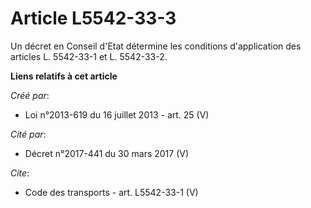 # Article L5542-33-3

Un décret en Conseil d'Etat détermine les conditions d'application des articles L. 5542-33-1 et L. 5542-33-2.

**Liens relatifs à cet article**

_Créé par_:

  - Loi n°2013-619 du 16 juillet 2013 - art. 25 (V)

_Cité par_:

  - Décret n°2017-441 du 30 mars 2017 (V)

_Cite_:

  - Code des transports - art. L5542-33-1 (V)
